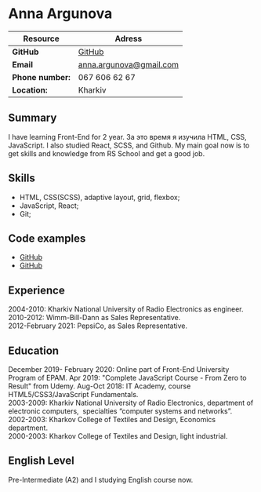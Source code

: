 Anna Argunova
===

Resource | Adress
--------|---------
__GitHub__ | [GitHub](https://github.com/AnnaArgunova)
__Email__ | anna.argunova@gmail.com
__Phone number:__ | 067 606 62 67
__Location:__ | Kharkiv


Summary
---
I have learning Front-End for 2 year. За это время я  изучила HTML, CSS, JavaScript. 
I also studied React, SCSS, and Github. My main goal now is to get skills and knowledge from RS School and get a good job.

Skills
---
* HTML, CSS(SCSS), adaptive layout, grid, flexbox;
* JavaScript, React;
* Git;

Code examples
---
- [GitHub](https://github.com/AnnaArgunova/Calculation-of-daily-budget)
- [GitHub](https://github.com/AnnaArgunova/-Currency-Converter)

Experience
---
2004-2010: Kharkiv National University of Radio Electronics as engineer.  
2010-2012: Wimm-Bill-Dann as Sales Representative.  
2012-February 2021: PepsiCo, as Sales Representative.

Education
---
December 2019- February 2020: Online part of Front-End University Program of EPAM.
Apr 2019: "Complete JavaScript Course - From Zero to Result" from Udemy.
Aug-Oct 2018: IT Academy, course HTML5/CSS3/JavaScript Fundamentals.  
2003-2009: Kharkiv National University of Radio Electronics, department of electronic computers,  specialties “computer systems and networks”.  
2002-2003: Kharkov College of Textiles and Design, Economics department.  
2000-2003: Kharkov College of Textiles and Design, light industrial.

English Level
---
Pre-Intermediate (A2) and I studying English course now.
